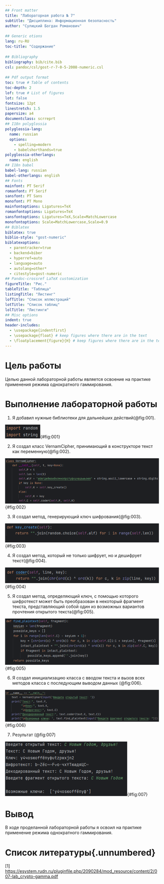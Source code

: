 ```yaml
---
## Front matter
title: "Лабораторная работа № 7"
subtitle: "Дисциплина: Информационная безопасность"
author: "Сулицкий Богдан Романович"

## Generic otions
lang: ru-RU
toc-title: "Содержание"

## Bibliography
bibliography: bib/cite.bib
csl: pandoc/csl/gost-r-7-0-5-2008-numeric.csl

## Pdf output format
toc: true # Table of contents
toc-depth: 2
lof: true # List of figures
lot: false
fontsize: 12pt
linestretch: 1.5
papersize: a4
documentclass: scrreprt
## I18n polyglossia
polyglossia-lang:
  name: russian
  options:
	- spelling=modern
	- babelshorthands=true
polyglossia-otherlangs:
  name: english
## I18n babel
babel-lang: russian
babel-otherlangs: english
## Fonts
mainfont: PT Serif
romanfont: PT Serif
sansfont: PT Sans
monofont: PT Mono
mainfontoptions: Ligatures=TeX
romanfontoptions: Ligatures=TeX
sansfontoptions: Ligatures=TeX,Scale=MatchLowercase
monofontoptions: Scale=MatchLowercase,Scale=0.9
## Biblatex
biblatex: true
biblio-style: "gost-numeric"
biblatexoptions:
  - parentracker=true
  - backend=biber
  - hyperref=auto
  - language=auto
  - autolang=other*
  - citestyle=gost-numeric
## Pandoc-crossref LaTeX customization
figureTitle: "Рис."
tableTitle: "Таблица"
listingTitle: "Листинг"
lofTitle: "Список иллюстраций"
lotTitle: "Список таблиц"
lolTitle: "Листинги"
## Misc options
indent: true
header-includes:
  - \usepackage{indentfirst}
  - \usepackage{float} # keep figures where there are in the text
  - \floatplacement{figure}{H} # keep figures where there are in the text
---
```


# Цель работы

Целью данной лабораторной работы является освоение на практике применения режима однократного гаммирования.

# Выполнение лабораторной работы

1. Я добавил нужные библиотеки для дальнейших действий(@fig:001).

![Добавление библиотек](./images/img1.png){#fig:001}

2. Я создал класс VernamCipher, принимающий в конструкторе текст как переменную(@fig:002).

![Класс и конструктор](./images/img2.png){#fig:002}

3. Я создал метод, генерирующий ключ шифрования(@fig:003).

![Метод генерации ключа шифрования](./images/img3.png){#fig:003}

4. Я создал метод, который не только шифрует, но и дешифрует текст(@fig:004).

![Метод шифровки/дешифровки текста](./images/img4.png){#fig:004}

5. Я создал метод, определяющий ключ, с помощью которого шифротекст может быть преобразован в некоторый фрагмент текста, представляющий собой один из
возможных вариантов прочтения открытого текста(@fig:005).

![Метод определения ключа](./images/img5.png){#fig:005}

6. Я создал инициализацию класса с вводом текста и вызов всех методов класса с последующим выводом данных (@fig:006).

![Инициализация класса и вывод](./images/img6.png){#fig:006}

7. Результат (@fig:007)

![Результат работы программы](./images/img7.png){#fig:007}

# Вывод

В ходе проделанной лабораторной работы я освоил на практике применение режима однократного гаммирования.

# Список литературы{.unnumbered}

[1] https://esystem.rudn.ru/pluginfile.php/2090284/mod_resource/content/2/007-lab_crypto-gamma.pdf